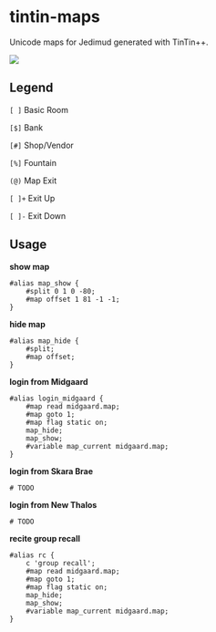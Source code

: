 # tintin-maps

Unicode maps for Jedimud generated with TinTin++.

![](example.gif)

## Legend

`[ ]` Basic Room

`[$]` Bank

`[#]` Shop/Vendor

`[%]` Fountain

`(@)` Map Exit

`[ ]+` Exit Up

`[ ]-` Exit Down

## Usage

**show map**

````
#alias map_show {
    #split 0 1 0 -80;
    #map offset 1 81 -1 -1;
}
````

**hide map**

````
#alias map_hide {
    #split;
    #map offset;
}
````

**login from Midgaard**

````
#alias login_midgaard {
    #map read midgaard.map; 
    #map goto 1; 
    #map flag static on;
    map_hide;
    map_show;
    #variable map_current midgaard.map;
}
````

**login from Skara Brae**

`# TODO`

**login from New Thalos**

`# TODO`

**recite group recall**

````
#alias rc {
    c 'group recall';
    #map read midgaard.map;
    #map goto 1; 
    #map flag static on;
    map_hide;
    map_show;
    #variable map_current midgaard.map;
}
````
